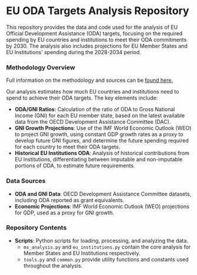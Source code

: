 # EU ODA Targets Analysis Repository

This repository provides the data and code used for the analysis of EU Official Development Assistance (ODA) targets, focusing on the required spending by EU countries and institutions to meet their ODA commitments by 2030. The analysis also includes projections for EU Member States and EU Institutions' spending during the 2028-2034 period.

### Methodology Overview

Full information on the methodology and sources can be [found here.](https://one-campaign.observablehq.cloud/eu-oda/)

Our analysis estimates how much EU countries and institutions need to spend to achieve their ODA targets. The key elements include:

- **ODA/GNI Ratios**: Calculation of the ratio of ODA to Gross National Income (GNI) for each EU member state, based on the latest available data from the OECD Development Assistance Committee (DAC).
- **GNI Growth Projections**: Use of the IMF World Economic Outlook (WEO) to project GNI growth, using constant GDP growth rates as a proxy to develop future GNI figures, and determine the future spending required for each country to meet their ODA targets.
- **Historical EU Institutions ODA**: Analysis of historical contributions from EU Institutions, differentiating between imputable and non-imputable portions of ODA, to estimate future requirements.

### Data Sources

- **ODA and GNI Data**: OECD Development Assistance Committee datasets, including ODA reported as grant equivalents.
- **Economic Projections**: IMF World Economic Outlook (WEO) projections for GDP, used as a proxy for GNI growth.


### Repository Contents

- **Scripts**: Python scripts for loading, processing, and analyzing the data.
    - `ms_analysis.py` and `eu_institutions.py` contain the core analysis for Member States and EU Institutions respectively.
    - `tools.py` and `common.py` provide utility functions and constants used throughout the analysis.